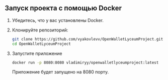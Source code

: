 ## Запуск проекта с помощью Docker

1. Убедитесь, что у вас установлены Docker.

2. Клонируйте репозиторий:

   ```bash
   git clone https://github.com/vyakovlevv/OpenWalletLyceumProject.git
   cd OpenWalletLyceumProject
   ```
   
3. Запустите приложение
	```bash
	docker run -p 8080:8080 vladimiryy/openwalletlyceumproject:latest
	```
	Приложение будет запущено на 8080 порту.
	